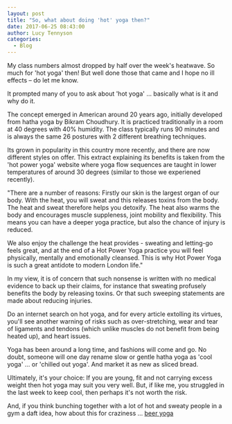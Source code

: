 ```yaml
---
layout: post
title: "So, what about doing 'hot' yoga then?"
date: 2017-06-25 08:43:00
author: Lucy Tennyson
categories:
  - Blog
---
```



My class numbers almost dropped by half over the week's heatwave. So much for 'hot yoga' then! But well done those that came and I hope no ill effects – do let me know.

It prompted many of you to ask about 'hot yoga' … basically what is it and why do it.

The concept emerged in American around 20 years ago, initially developed from hatha yoga by Bikram Choudhury. It is practiced traditionally in a room at 40 degrees with 40% humidity. The class typically runs 90 minutes and is always the same 26 postures with 2 different breathing techniques.

Its grown in popularity in this country more recently, and there are now different styles on offer. This extract explaining its benefits is taken from the 'hot power yoga' website where yoga flow sequences are taught in lower temperatures of around 30 degrees (similar to those we experiened recently).

"There are a number of reasons: Firstly our skin is the largest organ of our body. With the heat, you will sweat and this releases toxins from the body. The heat and sweat therefore helps you detoxify. The heat also warms the body and encourages muscle suppleness, joint mobility and flexibility. This means you can have a deeper yoga practice, but also the chance of injury is reduced.

We also enjoy the challenge the heat provides - sweating and letting-go feels great, and at the end of a Hot Power Yoga practice you will feel physically, mentally and emotionally cleansed. This is why Hot Power Yoga is such a great antidote to modern London life."

In my view, it is of concern that such nonsense is written with no medical evidence to back up their claims, for instance that sweating profusely benefits the body by releasing toxins. Or that such sweeping statements are made about reducing injuries.

Do an internet search on hot yoga, and for every article extolling its virtues, you'll see another warning of risks such as over-stretching, wear and tear of ligaments and tendons (which unlike muscles do not benefit from being heated up), and heart issues.

Yoga has been around a long time, and fashions will come and go. No doubt, someone will one day rename slow or gentle hatha yoga as 'cool yoga' … or 'chilled out yoga'. And market it as new as sliced bread.

Ultimately, it's your choice: If you are young, fit and not carrying excess weight then hot yoga may suit you very well. But, if like me, you struggled in the last week to keep cool, then perhaps it's not worth the risk.

And, if you think bunching together with a lot of hot and sweaty people in a gym a daft idea, how about this for craziness … [beer yoga](http://www.bbc.co.uk/news/av/world-asia-39711513/have-you-got-the-bottle-for-beer-yoga)

&nbsp;
